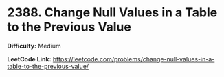 # 2388. Change Null Values in a Table to the Previous Value

**Difficulty:** Medium

**LeetCode Link:** https://leetcode.com/problems/change-null-values-in-a-table-to-the-previous-value/

